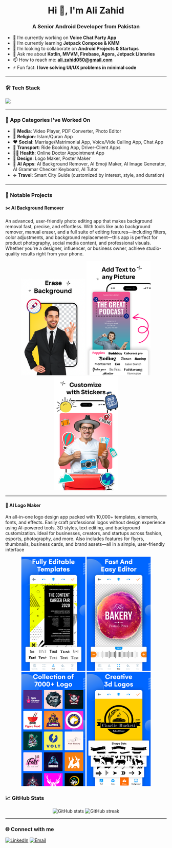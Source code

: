 <h1 align="center">Hi 👋, I'm Ali Zahid</h1>
<h3 align="center">A Senior Android Developer from Pakistan</h3>

- 🔭 I’m currently working on **Voice Chat Party App**
- 🌱 I’m currently learning **Jetpack Compose & KMM**
- 👯 I’m looking to collaborate on **Android Projects & Startups**
- 💬 Ask me about **Kotlin, MVVM, Firebase, Agora, Jetpack Libraries**
- 📫 How to reach me: **ali.zahid050@gmail.com**
- ⚡ Fun fact: **I love solving UI/UX problems in minimal code**

---

### 🛠️ Tech Stack
<p>
  <img src="https://skillicons.dev/icons?i=kotlin,java,androidstudio,firebase,git,github,figma,gradle&theme=light" />
</p>

---

### 📱 App Categories I've Worked On

- 🎥 **Media**: Video Player, PDF Converter, Photo Editor  
- 🕌 **Religion**: Islam/Quran App  
- ❤️ **Social**: Marriage/Matrimonial App, Voice/Vide Calling App, Chat App  
- 🚗 **Transport**: Ride Booking App, Driver-Client Apps  
- 🧑‍⚕️ **Health**: Online Doctor Appointment App  
- 🎨 **Design**: Logo Maker, Poster Maker  
- 🧠 **AI Apps**: AI Background Remover, AI Emoji Maker, AI Image Generator, AI Grammar Checker Keyboard, AI Tutor  
- ✈️ **Travel**: Smart City Guide (customized by interest, style, and duration)

---

### 🧩 Notable Projects


#### ✂️ AI Background Remover  
An advanced, user-friendly photo editing app that makes background removal fast, precise, and effortless. With tools like auto background remover, manual eraser, and a full suite of editing features—including filters, color adjustments, and background replacement—this app is perfect for product photography, social media content, and professional visuals. Whether you're a designer, influencer, or business owner, achieve studio-quality results right from your phone.

<p align="center">
  <img src="https://raw.githubusercontent.com/alizahid1996/alizahid/refs/heads/main/bg_remover_1.png" width="200"/>
  <img src="https://raw.githubusercontent.com/alizahid1996/alizahid/refs/heads/main/bg_remover_2.png" width="200"/>
  <img src="https://raw.githubusercontent.com/alizahid1996/alizahid/refs/heads/main/bg_remover_3.png" width="200"/>
</p>

---

#### 🎨 AI Logo Maker
An all-in-one logo design app packed with 10,000+ templates, elements, fonts, and effects. Easily craft professional logos without design experience using AI-powered tools, 3D styles, text editing, and background customization. Ideal for businesses, creators, and startups across fashion, esports, photography, and more. Also includes features for flyers, thumbnails, business cards, and brand assets—all in a simple, user-friendly interface

<p align="center">
  <img src="https://raw.githubusercontent.com/alizahid1996/alizahid/refs/heads/main/logo_maker_1.png" width="200"/>
  <img src="https://raw.githubusercontent.com/alizahid1996/alizahid/refs/heads/main/logo_maker_2.png" width="200"/>
  <img src="https://raw.githubusercontent.com/alizahid1996/alizahid/refs/heads/main/logo_maker_3.png" width="200"/>
  <img src="https://raw.githubusercontent.com/alizahid1996/alizahid/refs/heads/main/logo_maker_4.png" width="200"/>
</p>

### 📈 GitHub Stats
<p align="center">
  <img src="https://github-readme-stats.vercel.app/api?username=alizahid1996&show_icons=true&theme=radical" alt="GitHub stats"/>
  <img src="https://github-readme-streak-stats.herokuapp.com/?user=alizahid1996&theme=radical" alt="GitHub streak"/>
</p>

---

### 🌐 Connect with me
<p>
  <a href="https://www.linkedin.com/in/ali-zahid-37b036143" target="_blank"><img alt="LinkedIn" src="https://img.shields.io/badge/LinkedIn-blue?style=flat&logo=linkedin"></a>
  <a href="mailto:ali.zahid050@gmail.com"><img alt="Email" src="https://img.shields.io/badge/Gmail-D14836?style=flat&logo=gmail&logoColor=white"></a>
</p>
